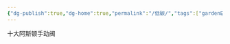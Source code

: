 ```yaml
---
{"dg-publish":true,"dg-home":true,"permalink":"/低碳/","tags":["gardenEntry"],"dgPassFrontmatter":true}
---
```


十大阿斯顿手动阀